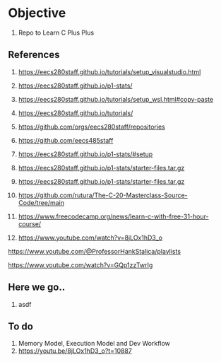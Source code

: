 # Objective 
1. Repo to Learn C Plus Plus

## References

1. https://eecs280staff.github.io/tutorials/setup_visualstudio.html

2. https://eecs280staff.github.io/p1-stats/

3. https://eecs280staff.github.io/tutorials/setup_wsl.html#copy-paste

4. https://eecs280staff.github.io/tutorials/

5. https://github.com/orgs/eecs280staff/repositories

6. https://github.com/eecs485staff

7. https://eecs280staff.github.io/p1-stats/#setup

8. https://eecs280staff.github.io/p1-stats/starter-files.tar.gz
9. https://eecs280staff.github.io/p1-stats/starter-files.tar.gz
10. https://github.com/rutura/The-C-20-Masterclass-Source-Code/tree/main
11. https://www.freecodecamp.org/news/learn-c-with-free-31-hour-course/
12. https://www.youtube.com/watch?v=8jLOx1hD3_o

https://www.youtube.com/@ProfessorHankStalica/playlists

https://www.youtube.com/watch?v=GQp1zzTwrIg

## Here we go..
1. asdf


## To do 
1. Memory Model, Execution Model and Dev Workflow
2. https://youtu.be/8jLOx1hD3_o?t=10887


